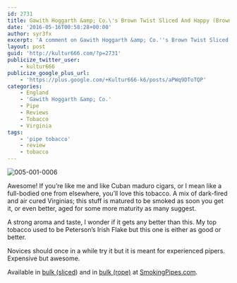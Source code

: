 ```yaml
---
id: 2731
title: Gawith Hoggarth &amp; Co.\'s Brown Twist Sliced And Happy (Brown) Bogie - A Comment
date: '2016-05-16T00:58:28+00:00'
author: syr3fx
excerpt: 'A comment on Gawith Hoggarth &amp; Co.''s Brown Twist Sliced pipe tobacco.'
layout: post
guid: 'http://kultur666.com/?p=2731'
publicize_twitter_user:
    - kultur666
publicize_google_plus_url:
    - 'https://plus.google.com/+Kultur666-k6/posts/aPWq9DToTQP'
categories:
    - England
    - 'Gawith Hoggarth &amp; Co.'
    - Pipe
    - Reviews
    - Tobacco
    - Virginia
tags:
    - 'pipe tobacco'
    - review
    - tobacco
---
```


![005-001-0006](http://localhost:8080/wp-content/uploads/2016/05/005-001-0006.jpg)

Awesome! If you’re like me and like Cuban maduro cigars, or I mean like a full-bodied one from elsewhere, you’ll love this tobacco. A mix of dark-fired and air cured Virginias; this stuff is matured to be smoked as soon you get it, or even better, aged for some more maturity as many suggest.

A strong aroma and taste, I wonder if it gets any better than this. My top tobacco used to be Peterson’s Irish Flake but this one is either as good or better.

Novices should once in a while try it but it is meant for experienced pipers. Expensive but awesome.

Available in [bulk (sliced](https://www.smokingpipes.com/tobacco/by-maker/gawith-hoggarth/bulk/moreinfo.cfm?product_id=3994)) and in [bulk (rope)](https://www.smokingpipes.com/tobacco/by-maker/gawith-hoggarth/bulk/moreinfo.cfm?product_id=3993) at [SmokingPipes.com](http://www.smokingpipes.com/).